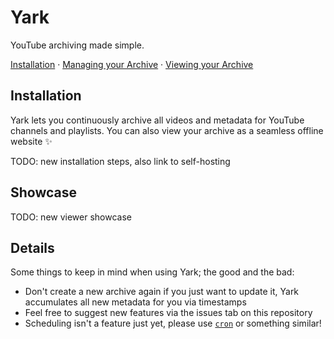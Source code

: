 # Yark

YouTube archiving made simple.

[Installation](#installation) · [Managing your Archive](#managing-your-archive) · [Viewing your Archive](#viewing-your-archive)

## Installation

Yark lets you continuously archive all videos and metadata for YouTube channels and playlists. You can also view your archive as a seamless offline website ✨

TODO: new installation steps, also link to self-hosting

## Showcase

TODO: new viewer showcase

## Details

Some things to keep in mind when using Yark; the good and the bad:

- Don't create a new archive again if you just want to update it, Yark accumulates all new metadata for you via timestamps
- Feel free to suggest new features via the issues tab on this repository
- Scheduling isn't a feature just yet, please use [`cron`](https://en.wikipedia.org/wiki/Cron) or something similar!
